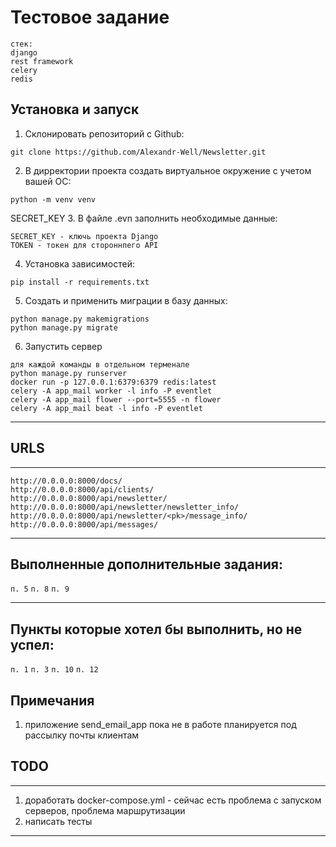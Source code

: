 # Тестовое задание
```
стек:
django
rest framework
celery
redis
```

## Установка и запуск

1. Склонировать репозиторий с Github:
```
git clone https://github.com/Alexandr-Well/Newsletter.git
```

2. В дирректории проекта создать виртуальное окружение с учетом вашей ОС:

```
python -m venv venv
```
SECRET_KEY
3. В файле .evn заполнить необходимые данные:
```
SECRET_KEY - ключь проекта Django
TOKEN - токен для стороннпего API
```

4. Установка зависимостей:
```
pip install -r requirements.txt
```

5. Создать и применить миграции в базу данных:
```
python manage.py makemigrations
python manage.py migrate
```
6. Запустить сервер
```
для каждой команды в отдельном терменале
python manage.py runserver
docker run -p 127.0.0.1:6379:6379 redis:latest
celery -A app_mail worker -l info -P eventlet
celery -A app_mail flower --port=5555 -n flower
celery -A app_mail beat -l info -P eventlet
```

***
## URLS
***
```
http://0.0.0.0:8000/docs/
http://0.0.0.0:8000/api/clients/
http://0.0.0.0:8000/api/newsletter/
http://0.0.0.0:8000/api/newsletter/newsletter_info/
http://0.0.0.0:8000/api/newsletter/<pk>/message_info/
http://0.0.0.0:8000/api/messages/
```
***
## Выполненные дополнительные задания:
```п. 5```
```п. 8```
```п. 9```
***
## Пункты которые хотел бы выполнить, но не успел:
```п. 1```
```п. 3```
```п. 10```
```п. 12```
## Примечания
1. приложение send_email_app пока не в работе планируется под рассылку почты клиентам
## TODO
***
1. доработать docker-compose.yml - сейчас есть проблема с запуском серверов, проблема маршрутизации
2. написать тесты
***
